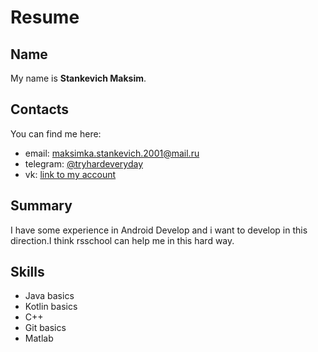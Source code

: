 # **Resume**
## **Name**
My name is **Stankevich Maksim**.
## **Contacts**
You can find me here:
* email: maksimka.stankevich.2001@mail.ru
* telegram: [@tryhardeveryday](https://t.me/tryhardeveryday)
* vk: [link to my account](https://vk.com/tryhardeveryday)
## **Summary**
I have some experience in Android Develop and i want to develop in this direction.I think rsschool can help me in this hard way.
## **Skills**
* Java basics
* Kotlin basics
* C++ 
* Git basics
* Matlab
